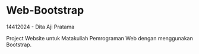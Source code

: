 # Web-Bootstrap

14412024 - Dita Aji Pratama

Project Website untuk Matakuliah Pemrograman Web dengan menggunakan Bootstrap.